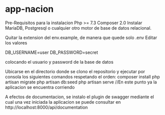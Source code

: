 # app-nacion
Pre-Requisitos para la instalacion
Php >= 7.3
Composer 2.0
Instalar MariaDB, Postgresql o cualquier otro motor de base de datos relacional.


Quitar la extension del env.example, de manera que quede solo .env
Editar los valores 

DB_USERNAME=user
DB_PASSWORD=secret

colocando el usuario y password de la base de datos

Ubicarse en el directorio donde se clono el repositorio y ejecutar por consola  los siguientes comandos respetando el orden: 
composer install
php artisan migrate
php artisan db:seed
php artisan serve //En este punto ya la aplicacion se encuentra corriendo

A efectos de documentacion, se instalo el plugin de swagger mediante el cual una vez iniciada la aplicacion se puede consultar en http://localhost:8000/api/documentation


